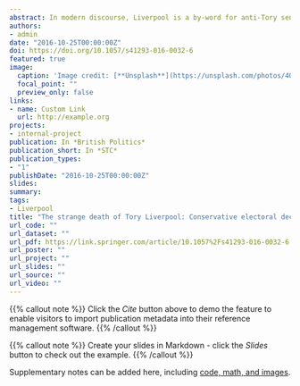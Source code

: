 ```yaml
---
abstract: In modern discourse, Liverpool is a by-word for anti-Tory sentiment, yet the city has not always been so inhospitable for the Conservatives. From the mid-18th century until the 1970s, the Conservatives dominated the city council and often held over half of Liverpool’s parliamentary constituencies. Whilst popular opinion ascribes Conservative decline in Liverpool to Margaret Thatcher, Conservative Prime Minister from 1979 to 1990, it began a decade before Thatcher gained power. This article argues that Conservative decline in Liverpool was due to the increasing inability of socialisation to create new Conservative voters, coupled with dissatisfaction with the Heath government and a rejection of unresponsive local party machines. The Liberal Party, through their use of pavement politics, were able to exploit these issues. Their 1973 local election victory allowed them to displace the Conservatives as the main opposition to Labour in most of the city, thus beginning the strange death of Tory Liverpool.
authors:
- admin
date: "2016-10-25T00:00:00Z"
doi: https://doi.org/10.1057/s41293-016-0032-6
featured: true
image:
  caption: 'Image credit: [**Unsplash**](https://unsplash.com/photos/4Q5hUeWONPs)'
  focal_point: ""
  preview_only: false
links:
- name: Custom Link
  url: http://example.org
projects:
- internal-project
publication: In *British Politics*
publication_short: In *STC*
publication_types:
- "1"
publishDate: "2016-10-25T00:00:00Z"
slides: 
summary:
tags:
- Liverpool
title: "The strange death of Tory Liverpool: Conservative electoral decline in Liverpool, 1945–1996"
url_code: ""
url_dataset: ""
url_pdf: https://link.springer.com/article/10.1057%2Fs41293-016-0032-6
url_poster: ""
url_project: ""
url_slides: ""
url_source: ""
url_video: ""
---
```


{{% callout note %}}
Click the *Cite* button above to demo the feature to enable visitors to import publication metadata into their reference management software.
{{% /callout %}}

{{% callout note %}}
Create your slides in Markdown - click the *Slides* button to check out the example.
{{% /callout %}}

Supplementary notes can be added here, including [code, math, and images](https://wowchemy.com/docs/writing-markdown-latex/).
